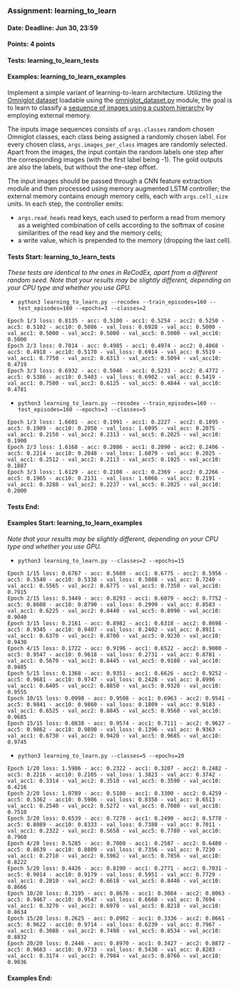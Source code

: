 ### Assignment: learning_to_learn
#### Date: Deadline: Jun 30, 23:59
#### Points: 4 points
#### Tests: learning_to_learn_tests
#### Examples: learning_to_learn_examples

Implement a simple variant of learning-to-learn architecture. Utilizing
the [Omniglot dataset](https://ufal.mff.cuni.cz/~straka/courses/npfl114/2021/demos/omniglot_demo.html)
loadable using the [omniglot_dataset.py](https://github.com/ufal/npfl114/tree/master/labs/14/omniglot_dataset.py)
module, the goal is to learn to classify a
[sequence of images using a custom hierarchy](https://ufal.mff.cuni.cz/~straka/courses/npfl114/2021/demos/learning_to_learn_demo.html)
by employing external memory.

The inputs image sequences consists of `args.classes` random chosen Omniglot
classes, each class being assigned a randomly chosen label. For every chosen
class, `args.images_per_class` images are randomly selected. Apart from the
images, the input contain the random labels one step after the corresponding
images (with the first label being -1). The gold outputs are also the labels,
but without the one-step offset.

The input images should be passed through a CNN feature extraction module
and then processed using memory augmented LSTM controller; the external memory
contains enough memory cells, each with `args.cell_size` units. In each step,
the controller emits:
- `args.read_heads` read keys, each used to perform a read from memory as
  a weighted combination of cells according to the softmax of cosine
  similarities of the read key and the memory cells;
- a write value, which is prepended to the memory (dropping the last cell).

#### Tests Start: learning_to_learn_tests
_These tests are identical to the ones in ReCodEx, apart from a different random seed.
Note that your results may be slightly different, depending on your CPU type and whether you use GPU._
- `python3 learning_to_learn.py --recodex --train_episodes=160 --test_episodes=160 --epochs=3 --classes=2`
```
Epoch 1/3 loss: 0.8135 - acc: 0.5100 - acc1: 0.5254 - acc2: 0.5250 - acc5: 0.5102 - acc10: 0.5086 - val_loss: 0.6928 - val_acc: 0.5000 - val_acc1: 0.5000 - val_acc2: 0.5000 - val_acc5: 0.5000 - val_acc10: 0.5000
Epoch 2/3 loss: 0.7014 - acc: 0.4985 - acc1: 0.4974 - acc2: 0.4868 - acc5: 0.4918 - acc10: 0.5170 - val_loss: 0.6914 - val_acc: 0.5519 - val_acc1: 0.7750 - val_acc2: 0.6313 - val_acc5: 0.5094 - val_acc10: 0.4719
Epoch 3/3 loss: 0.6932 - acc: 0.5046 - acc1: 0.5233 - acc2: 0.4772 - acc5: 0.5386 - acc10: 0.5403 - val_loss: 0.6902 - val_acc: 0.5419 - val_acc1: 0.7500 - val_acc2: 0.6125 - val_acc5: 0.4844 - val_acc10: 0.4781
```
- `python3 learning_to_learn.py --recodex --train_episodes=160 --test_episodes=160 --epochs=3 --classes=5`
```
Epoch 1/3 loss: 1.6601 - acc: 0.1991 - acc1: 0.2227 - acc2: 0.1895 - acc5: 0.1909 - acc10: 0.2050 - val_loss: 1.6095 - val_acc: 0.2075 - val_acc1: 0.2150 - val_acc2: 0.2313 - val_acc5: 0.2025 - val_acc10: 0.1900
Epoch 2/3 loss: 1.6168 - acc: 0.2086 - acc1: 0.2090 - acc2: 0.2406 - acc5: 0.2214 - acc10: 0.2048 - val_loss: 1.6079 - val_acc: 0.2025 - val_acc1: 0.2512 - val_acc2: 0.2113 - val_acc5: 0.1925 - val_acc10: 0.1887
Epoch 3/3 loss: 1.6129 - acc: 0.2108 - acc1: 0.2369 - acc2: 0.2266 - acc5: 0.1965 - acc10: 0.2131 - val_loss: 1.6066 - val_acc: 0.2191 - val_acc1: 0.3288 - val_acc2: 0.2237 - val_acc5: 0.2025 - val_acc10: 0.2000
```
#### Tests End:

#### Examples Start: learning_to_learn_examples
_Note that your results may be slightly different, depending on your CPU type and whether you use GPU._
- `python3 learning_to_learn.py --classes=2 --epochs=15`
```
Epoch 1/15 loss: 0.6767 - acc: 0.5680 - acc1: 0.6775 - acc2: 0.5956 - acc5: 0.5540 - acc10: 0.5338 - val_loss: 0.5088 - val_acc: 0.7240 - val_acc1: 0.5565 - val_acc2: 0.6775 - val_acc5: 0.7350 - val_acc10: 0.7915
Epoch 2/15 loss: 0.3449 - acc: 0.8293 - acc1: 0.6079 - acc2: 0.7752 - acc5: 0.8608 - acc10: 0.8790 - val_loss: 0.2999 - val_acc: 0.8583 - val_acc1: 0.6225 - val_acc2: 0.8440 - val_acc5: 0.8990 - val_acc10: 0.9040
Epoch 3/15 loss: 0.2161 - acc: 0.8982 - acc1: 0.6318 - acc2: 0.8698 - acc5: 0.9345 - acc10: 0.9407 - val_loss: 0.2402 - val_acc: 0.8911 - val_acc1: 0.6370 - val_acc2: 0.8700 - val_acc5: 0.9230 - val_acc10: 0.9430
Epoch 4/15 loss: 0.1722 - acc: 0.9196 - acc1: 0.6522 - acc2: 0.9000 - acc5: 0.9547 - acc10: 0.9618 - val_loss: 0.2731 - val_acc: 0.8781 - val_acc1: 0.5670 - val_acc2: 0.8445 - val_acc5: 0.9180 - val_acc10: 0.9485
Epoch 5/15 loss: 0.1368 - acc: 0.9351 - acc1: 0.6626 - acc2: 0.9252 - acc5: 0.9681 - acc10: 0.9747 - val_loss: 0.2428 - val_acc: 0.8996 - val_acc1: 0.6405 - val_acc2: 0.8850 - val_acc5: 0.9320 - val_acc10: 0.9555
Epoch 10/15 loss: 0.0998 - acc: 0.9508 - acc1: 0.6963 - acc2: 0.9541 - acc5: 0.9841 - acc10: 0.9860 - val_loss: 0.1809 - val_acc: 0.9183 - val_acc1: 0.6525 - val_acc2: 0.8845 - val_acc5: 0.9560 - val_acc10: 0.9685
Epoch 15/15 loss: 0.0838 - acc: 0.9574 - acc1: 0.7111 - acc2: 0.9627 - acc5: 0.9862 - acc10: 0.9890 - val_loss: 0.1396 - val_acc: 0.9363 - val_acc1: 0.6730 - val_acc2: 0.9420 - val_acc5: 0.9685 - val_acc10: 0.9745
```
- `python3 learning_to_learn.py --classes=5 --epochs=20`
```
Epoch 1/20 loss: 1.5986 - acc: 0.2322 - acc1: 0.3207 - acc2: 0.2482 - acc5: 0.2216 - acc10: 0.2105 - val_loss: 1.3823 - val_acc: 0.3742 - val_acc1: 0.3314 - val_acc2: 0.3510 - val_acc5: 0.3590 - val_acc10: 0.4216
Epoch 2/20 loss: 1.0789 - acc: 0.5180 - acc1: 0.3300 - acc2: 0.4259 - acc5: 0.5362 - acc10: 0.5986 - val_loss: 0.8358 - val_acc: 0.6513 - val_acc1: 0.2540 - val_acc2: 0.5272 - val_acc5: 0.7080 - val_acc10: 0.7510
Epoch 3/20 loss: 0.6539 - acc: 0.7278 - acc1: 0.2490 - acc2: 0.5778 - acc5: 0.8089 - acc10: 0.8333 - val_loss: 0.7388 - val_acc: 0.7011 - val_acc1: 0.2322 - val_acc2: 0.5658 - val_acc5: 0.7780 - val_acc10: 0.7960
Epoch 4/20 loss: 0.5285 - acc: 0.7808 - acc1: 0.2587 - acc2: 0.6480 - acc5: 0.8639 - acc10: 0.8809 - val_loss: 0.7356 - val_acc: 0.7230 - val_acc1: 0.2710 - val_acc2: 0.5962 - val_acc5: 0.7856 - val_acc10: 0.8222
Epoch 5/20 loss: 0.4426 - acc: 0.8190 - acc1: 0.2771 - acc2: 0.7031 - acc5: 0.9014 - acc10: 0.9179 - val_loss: 0.5951 - val_acc: 0.7729 - val_acc1: 0.2810 - val_acc2: 0.6618 - val_acc5: 0.8446 - val_acc10: 0.8666
Epoch 10/20 loss: 0.3195 - acc: 0.8676 - acc1: 0.3084 - acc2: 0.8063 - acc5: 0.9467 - acc10: 0.9547 - val_loss: 0.6660 - val_acc: 0.7694 - val_acc1: 0.3270 - val_acc2: 0.6970 - val_acc5: 0.8218 - val_acc10: 0.8634
Epoch 15/20 loss: 0.2625 - acc: 0.8902 - acc1: 0.3336 - acc2: 0.8661 - acc5: 0.9622 - acc10: 0.9714 - val_loss: 0.6239 - val_acc: 0.7967 - val_acc1: 0.3088 - val_acc2: 0.7498 - val_acc5: 0.8534 - val_acc10: 0.8832
Epoch 20/20 loss: 0.2446 - acc: 0.8970 - acc1: 0.3427 - acc2: 0.8872 - acc5: 0.9663 - acc10: 0.9733 - val_loss: 0.5438 - val_acc: 0.8203 - val_acc1: 0.3174 - val_acc2: 0.7984 - val_acc5: 0.8766 - val_acc10: 0.9036
```
#### Examples End:

